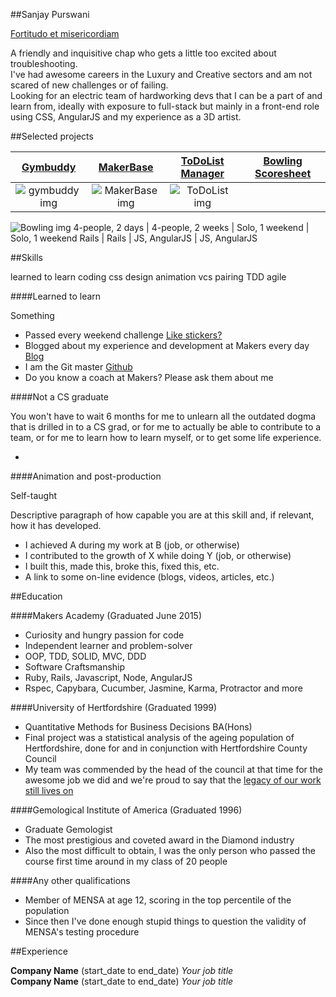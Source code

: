 ##Sanjay Purswani

[Fortitudo et misericordiam](https://www.google.co.uk/webhp?sourceid=chrome-instant&ion=1&espv=2&ie=UTF-8#q=latin%20translation)

A friendly and inquisitive chap who gets a little too excited about troubleshooting.  
I've had awesome careers in the Luxury and Creative sectors and am not scared of new challenges or of failing.  
Looking for an electric team of hardworking devs that I can be a part of and learn from, ideally with exposure to full-stack but mainly in a front-end role using CSS, AngularJS and my experience as a 3D artist.  

##Selected projects

[Gymbuddy](https://github.com/sanjsanj/gymbuddy) | [MakerBase](https://github.com/Makerbase/makerbase) | [ToDoList Manager](https://github.com/sanjsanj/todo_challenge) | [Bowling Scoresheet](https://github.com/sanjsanj/bowling-challenge)  
:---: | :---: | :---: | :---:  
![gymbuddy img](http://www.sleepcouncil.org.uk/wp-content/uploads/2014/11/image-icon.png) | ![MakerBase img](http://www.sleepcouncil.org.uk/wp-content/uploads/2014/11/image-icon.png) | ![ToDoList img](http://www.sleepcouncil.org.uk/wp-content/uploads/2014/11/image-icon.png) |
![Bowling img](http://www.sleepcouncil.org.uk/wp-content/uploads/2014/11/image-icon.png)
4-people, 2 days | 4-people, 2 weeks | Solo, 1 weekend | Solo, 1 weekend
Rails | Rails | JS, AngularJS | JS, AngularJS


##Skills

learned to learn
coding
css
design
animation
vcs
pairing
TDD
agile

####Learned to learn

Something

- Passed every weekend challenge [Like stickers?]()  
- Blogged about my experience and development at Makers every day [Blog](http://sanjsanj.github.io)  
- I am the Git master [Github](http://www.github.com/sanjsanj)  
- Do you know a coach at Makers?  Please ask them about me

####Not a CS graduate

You won't have to wait 6 months for me to unlearn all the outdated dogma that is drilled in to a CS grad, or for me to actually be able to contribute to a team, or for me to learn how to learn myself, or to get some life experience.

-

####Animation and post-production

Self-taught

Descriptive paragraph of how capable you are at this skill and, if relevant, how it has developed.

- I achieved A during my work at B (job, or otherwise)
- I contributed to the growth of X while doing Y (job, or otherwise)
- I built this, made this, broke this, fixed this, etc.
- A link to some on-line evidence (blogs, videos, articles, etc.)

##Education

####Makers Academy (Graduated June 2015)

- Curiosity and hungry passion for code
- Independent learner and problem-solver
- OOP, TDD, SOLID, MVC, DDD
- Software Craftsmanship
- Ruby, Rails, Javascript, Node, AngularJS
- Rspec, Capybara, Cucumber, Jasmine, Karma, Protractor and more

####University of Hertfordshire (Graduated 1999)

- Quantitative Methods for Business Decisions BA(Hons)  
- Final project was a statistical analysis of the ageing population of Hertfordshire, done for and in conjunction with Hertfordshire County Council  
- My team was commended by the head of the council at that time for the awesome job we did and we're proud to say that the [legacy of our work still lives on](http://www.hertsdirect.org/docs/pdf/a/aws.pdf)

####Gemological Institute of America  (Graduated 1996)

- Graduate Gemologist  
- The most prestigious and coveted award in the Diamond industry  
- Also the most difficult to obtain, I was the only person who passed the course first time around in my class of 20 people

####Any other qualifications

- Member of MENSA at age 12, scoring in the top percentile of the population  
- Since then I've done enough stupid things to question the validity of MENSA's testing procedure

##Experience

**Company Name** (start_date to end_date)
*Your job title*  
**Company Name** (start_date to end_date)
*Your job title*  
